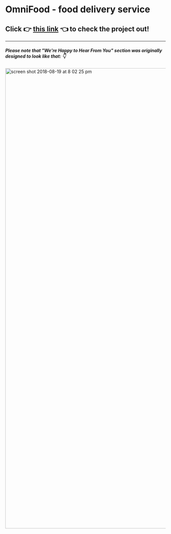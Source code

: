 # OmniFood - food delivery service 
## Click :point_right: [this link](https://alexkayuda.github.io/Omnifood_food-delivery-company/) :point_left: to check the project out!
____

##### Please note that "We're Happy to Hear From You" section was originally designed to look like that: :point_down: 
<img width="1440" alt="screen shot 2018-08-19 at 8 02 25 pm" src="https://user-images.githubusercontent.com/34877218/44314802-d79f0d80-a3ea-11e8-8a97-48b255ff83a1.png">
